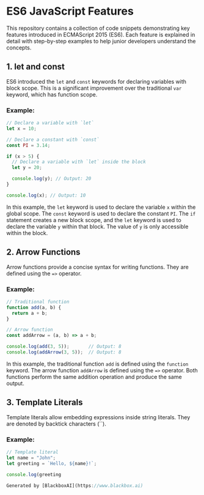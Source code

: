  # ES6 JavaScript Features

This repository contains a collection of code snippets demonstrating key features introduced in ECMAScript 2015 (ES6). Each feature is explained in detail with step-by-step examples to help junior developers understand the concepts.

## 1. let and const

ES6 introduced the `let` and `const` keywords for declaring variables with block scope. This is a significant improvement over the traditional `var` keyword, which has function scope.

### Example:

```javascript
// Declare a variable with `let`
let x = 10;

// Declare a constant with `const`
const PI = 3.14;

if (x > 5) {
  // Declare a variable with `let` inside the block
  let y = 20;

  console.log(y); // Output: 20
}

console.log(x); // Output: 10
```

In this example, the `let` keyword is used to declare the variable `x` within the global scope. The `const` keyword is used to declare the constant `PI`. The `if` statement creates a new block scope, and the `let` keyword is used to declare the variable `y` within that block. The value of `y` is only accessible within the block.

## 2. Arrow Functions

Arrow functions provide a concise syntax for writing functions. They are defined using the `=>` operator.

### Example:

```javascript
// Traditional function
function add(a, b) {
  return a + b;
}

// Arrow function
const addArrow = (a, b) => a + b;

console.log(add(3, 5));       // Output: 8
console.log(addArrow(3, 5));  // Output: 8
```

In this example, the traditional function `add` is defined using the `function` keyword. The arrow function `addArrow` is defined using the `=>` operator. Both functions perform the same addition operation and produce the same output.

## 3. Template Literals

Template literals allow embedding expressions inside string literals. They are denoted by backtick characters (``).

### Example:

```javascript
// Template literal
let name = "John";
let greeting = `Hello, ${name}!`;

console.log(greeting

Generated by [BlackboxAI](https://www.blackbox.ai)